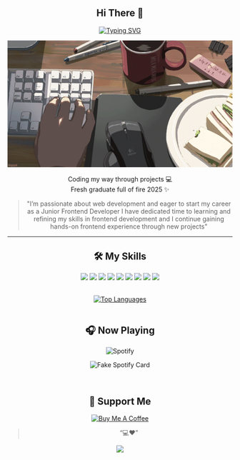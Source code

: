 <div align="center">

## Hi There 👋

[![Typing SVG](https://readme-typing-svg.herokuapp.com?size=24&color=FF4757&center=true&vCenter=true&lines=Hi!+I'm+Ren+🐰;Front-end+%26+Future+Full-stack;Loves+Red+❤️;Eat+Sleep+Code+Repeat)](https://git.io/typing-svg)

![Cute GIF](./assets/ilovemyjob.gif)

Coding my way through projects 💻  
Fresh graduate full of fire 2025 ✨

><p>
><span style="color:#00000">
>"I’m passionate about web development and eager to start my career as a Junior Frontend Developer  
>I have dedicated time to learning and refining my skills in frontend development and  
>I continue gaining hands-on frontend experience through new projects"
><span/>
></p>

---

## 🛠 My Skills
<p>
<img src="https://img.shields.io/badge/Python-FFFFFF?style=for-the-badge&logo=python&logoColor=black" />
<img src="https://img.shields.io/badge/React-FFDCE0?style=for-the-badge&logo=react&logoColor=black" />
<img src="https://img.shields.io/badge/JavaScript-FFB3B9?style=for-the-badge&logo=javascript&logoColor=black" />
<img src="https://img.shields.io/badge/CSS3-FF6B7F?style=for-the-badge&logo=css3&logoColor=black" />
<img src="https://img.shields.io/badge/HTML5-ff4757?style=for-the-badge&logo=html5&logoColor=black" />
<img src="https://img.shields.io/badge/Figma-FF6B7F?style=for-the-badge&logo=figma&logoColor=black" />
<img src="https://img.shields.io/badge/TailwindCSS-FFB3B9?style=for-the-badge&logo=tailwind-css&logoColor=black" />
<img src="https://img.shields.io/badge/Odoo-FFDCE0?style=for-the-badge&logo=odoo&logoColor=black" />
<img src="https://img.shields.io/badge/XML-FFFFFF?style=for-the-badge&logo=xml&logoColor=black" />
</p>
<br/>

<a href="https://github.com/iamphurichaya">
  <img alt="Top Languages" src="https://denvercoder1-github-readme-stats.vercel.app/api/top-langs/?username=iamphurichaya&langs_count=8&layout=compact&theme=react&border_color=c95560&bg_color=0D1117&title_color=c95560&icon_color=c95560" height="192px" width="49.5%"/>
</a>
<br/><br/>

## 🎧 Now Playing
![Spotify](https://novatorem.vercel.app/api/spotify)

![Fake Spotify Card](https://img.shields.io/badge/Now%20Playing-Red%20Vibes%20🔥-c95560?style=for-the-badge&logo=spotify&logoColor=white)

<br/>

## 💌 Support Me
<div align="center">
<a href="https://www.buymeacoffee.com"><img src="https://cdn.buymeacoffee.com/buttons/v2/default-yellow.png" alt="Buy Me A Coffee" style="height: 40px !important;width: 200px !important;" ></a>
</div>


> “💻❤️”


<p align="center">
  <img src="https://capsule-render.vercel.app/api?type=waving&height=110&color=20:FF9AA2,80:c95560&section=footer"/>
</p>
</div>



